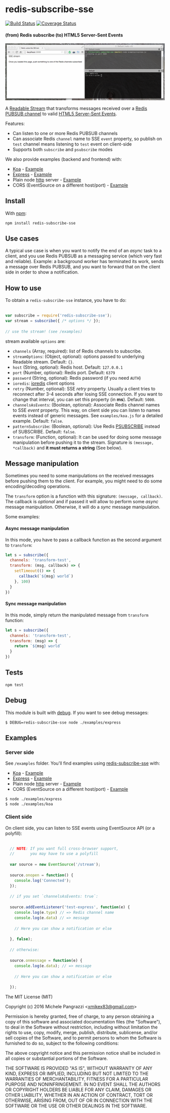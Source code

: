 redis-subscribe-sse
==================

[![Build Status](https://travis-ci.org/mpangrazzi/redis-subscribe-sse.svg?branch=master)](https://travis-ci.org/mpangrazzi/redis-subscribe-sse) [![Coverage Status](https://coveralls.io/repos/github/mpangrazzi/redis-subscribe-sse/badge.svg?branch=master)](https://coveralls.io/github/mpangrazzi/redis-subscribe-sse?branch=master)

#### (from) Redis subscribe (to) HTML5 Server-Sent Events

<p align="center">
  <img src="docs/screencast.gif">
</p>

A [Readable Stream](http://nodejs.org/api/stream.html#stream_class_stream_readable) that transforms messages received over a [Redis PUBSUB channel](http://redis.io/topics/pubsub) to valid [HTML5 Server-Sent Events](http://www.w3schools.com/html/html5_serversentevents.asp).

Features:

* Can listen to one or more Redis PUBSUB channels
* Can associate Redis `channel` name to SSE `event` property, so publish on `test` channel means listening to `test` event on client-side
* Supports both `subscribe` and `psubscribe` modes

We also provide examples (backend and frontend) with:
  * [Koa](http://koajs.com) - [Example](https://github.com/mpangrazzi/redis-subscribe-sse/blob/master/examples/koa.js)
  * [Express](http://expressjs.com) - [Example](https://github.com/mpangrazzi/redis-subscribe-sse/blob/master/examples/express.js)
  * Plain node [http](http://nodejs.org/api/http.html) server - [Example](https://github.com/mpangrazzi/redis-subscribe-sse/blob/master/examples/http.js)
  * CORS (EventSource on a different host/port) - [Example](https://github.com/mpangrazzi/redis-subscribe-sse/blob/master/examples/cors.js)


## Install

With [npm](http://npmjs.org/):

```
npm install redis-subscribe-sse
```

## Use cases

A typical use case is when you want to notify the end of an *async* task to a client, and you use Redis PUBSUB as a messaging service (which very fast and reliable). Example: a background worker has terminated its work, sends a message over Redis PUBSUB, and you want to forward that on the client side in order to show a notification.


## How to use

To obtain a `redis-subscribe-sse` instance, you have to do:

```javascript

var subscribe = require('redis-subscribe-sse');
var stream = subscribe({ /* options */ });

// use the stream! (see /examples)

```

stream available `options` are:

- `channels` (Array, required): list of Redis channels to subscribe.
- `streamOptions`: (Object, optional): options passed to underlying Readable stream. Default: `{}`.
- `host` (String, optional): Redis host. Default: `127.0.0.1`
- `port` (Number, optional): Redis port. Default: `6379`
- `password` (String, optional): Redis password (if you need `AUTH`)
- `ioredis`: [ioredis](https://github.com/luin/ioredis) client options
- `retry` (Number, optional): SSE *retry* property. Usually a client tries to reconnect after 3-4 seconds after losing SSE connection. If you want to change that interval, you can set this property (in **ms**). Default: `5000`.
- `channelsAsEvents`: (Boolean, optional): Associate Redis channel names to SSE *event* property. This way, on client side you can listen to names events instead of generic messages. See `examples/koa.js` for a detailed example. Default: `false`.
- `patternSubscribe`: (Boolean, optional): Use Redis [PSUBSCRIBE](http://redis.io/commands/psubscribe) instead of SUBSCRIBE. Default: `false`.
- `transform`: (Function, optional): It can be used for doing some message manipulation before pushing it to the stream. Signature is `(message, *callback)` and **it must returns a string** (See below).


## Message manipulation

Sometimes you need to some manipulations on the received messages before pushing them to the client. For example, you might need to do some encoding/decoding operations.

The `transform` option is a function with this signature: `(message, callback)`. The callback is _optional_ and if passed it will allow to perform some _async_ message manipulation. Otherwise, it will do a _sync_ message manipulation.

Some examples:

#### Async message manipulation

In this mode, you have to pass a callback function as the second argument to `transform`:

```javascript
let s = subscribe({
  channels: 'transform-test',
  transform: (msg, callback) => {
    setTimeout(() => {
      callback(`${msg} world`)
    }, 100)
  }
})
```

#### Sync message manipulation

In this mode, simply return the manipulated message from `transform` function:

```javascript
let s = subscribe({
  channels: 'transform-test',
  transform: (msg) => {
    return `${msg} world`
  }
})
```


## Tests

```
npm test
```


## Debug

This module is built with [debug](https://github.com/visionmedia/debug). If you want to see debug messages:

```
$ DEBUG=redis-subscribe-sse node ./examples/express
```


## Examples

### Server side

See `/examples` folder. You'll find examples using [redis-subscribe-sse](https://github.com/mpangrazzi/redis-subscribe-sse) with:

  * [Koa](http://koajs.com) - [Example]()
  * [Express](http://expressjs.com) - [Example]()
  * Plain node [http](http://nodejs.org/api/http.html) server - [Example]()
  * CORS (EventSource on a different host/port) - [Example]()

```
$ node ./examples/express
$ node ./examples/koa
```

### Client side

On client side, you can listen to SSE events using EventSource API (or a polyfill):

```javascript

  // NOTE: If you want full cross-browser support,
  //       you may have to use a polyfill

  var source = new EventSource('/stream');

  source.onopen = function() {
    console.log('Connected');
  });

  // if you set `channelsAsEvents: true`:

  source.addEventListener('test-express', function(e) {
    console.log(e.type) // => Redis channel name
    console.log(e.data) // => message
    
    // Here you can show a notification or else
    
  }, false);

  // otherwise:

  source.onmessage = function(e) {
    console.log(e.data); // => message
    
    // Here you can show a notification or else
    
  });

```

The MIT License (MIT)

Copyright (c) 2016 Michele Pangrazzi <<xmikex83@gmail.com>>

Permission is hereby granted, free of charge, to any person obtaining a copy
of this software and associated documentation files (the "Software"), to deal
in the Software without restriction, including without limitation the rights
to use, copy, modify, merge, publish, distribute, sublicense, and/or sell
copies of the Software, and to permit persons to whom the Software is
furnished to do so, subject to the following conditions:

The above copyright notice and this permission notice shall be included in all
copies or substantial portions of the Software.

THE SOFTWARE IS PROVIDED "AS IS", WITHOUT WARRANTY OF ANY KIND, EXPRESS OR
IMPLIED, INCLUDING BUT NOT LIMITED TO THE WARRANTIES OF MERCHANTABILITY,
FITNESS FOR A PARTICULAR PURPOSE AND NONINFRINGEMENT. IN NO EVENT SHALL THE
AUTHORS OR COPYRIGHT HOLDERS BE LIABLE FOR ANY CLAIM, DAMAGES OR OTHER
LIABILITY, WHETHER IN AN ACTION OF CONTRACT, TORT OR OTHERWISE, ARISING FROM,
OUT OF OR IN CONNECTION WITH THE SOFTWARE OR THE USE OR OTHER DEALINGS IN THE
SOFTWARE.
